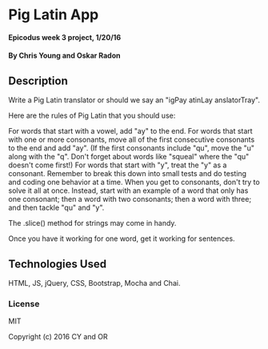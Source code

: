 # Pig Latin App

#### Epicodus week 3 project, 1/20/16

#### By Chris Young and Oskar Radon

## Description

Write a Pig Latin translator or should we say an "igPay atinLay anslatorTray".

Here are the rules of Pig Latin that you should use:

For words that start with a vowel, add "ay" to the end.
For words that start with one or more consonants, move all of the first consecutive consonants to the end and add "ay". (If the first consonants include "qu", move the "u" along with the "q". Don't forget about words like "squeal" where the "qu" doesn't come first!)
For words that start with "y", treat the "y" as a consonant.
Remember to break this down into small tests and do testing and coding one behavior at a time. When you get to consonants, don't try to solve it all at once. Instead, start with an example of a word that only has one consonant; then a word with two consonants; then a word with three; and then tackle "qu" and "y".

The .slice() method for strings may come in handy.

Once you have it working for one word, get it working for sentences.

## Technologies Used

HTML, JS, jQuery, CSS, Bootstrap, Mocha and Chai.

### License

MIT

Copyright (c) 2016 CY and OR
